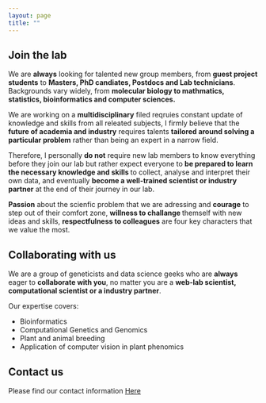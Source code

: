 ```yaml
---
layout: page
title: ""
---
```


## Join the lab
We are <b>always</b> looking for talented new group members, from <b>guest project students</b> to <b>Masters, PhD candiates, Postdocs and Lab technicians</b>. Backgrounds vary widely, from <b>molecular biology to mathmatics, statistics, bioinformatics and computer sciences.</b> 
  
We are working on a <b>multidisciplinary</b> filed reqruies constant update of knowledge and skills from all releated subjects, I firmly believe that the <b>future of academia and industry</b> requires talents <b>tailored around solving a particular problem</b> rather than being an expert in a narrow field.

Therefore, I personally <b>do not</b> require new lab members to know everything before they join our lab but rather expect everyone to <b>be prepared to learn the necessary knowledge and skills </b>to collect, analyse and interpret their own data, and eventually <b>become a well-trained scientist or industry partner</b> at the end of their journey in our lab. 

<b>Passion</b> about the scienfic problem that we are adressing and <b>courage</b> to step out of their comfort zone, <b>willness to challange </b>themself with new ideas and skills, <b>respectfulness to colleagues</b> are four key characters that we value the most. 

## Collaborating with us

We are a group of geneticists and data science geeks who are <b>always</b> eager to <b>collaborate with you</b>, no matter you are a <b>web-lab scientist, computational scientist or a industry partner</b>.

Our expertise covers:
* Bioinformatics
* Computational Genetics and Genomics
* Plant and animal breeding
* Application of computer vision in plant phenomics

## Contact us 
Please find our contact information [Here](https://yanjunzan.github.io/Contact/)

